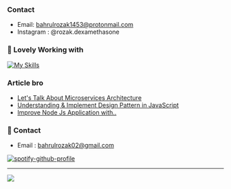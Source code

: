 

### Contact
- Email: bahrulrozak1453@protonmail.com
- Instagram : @rozak.dexamethasone

### 🚀 Lovely Working with
[![My Skills](https://skillicons.dev/icons?i=python,bootstrap,django,flask&theme=dark)](https://skillicons.dev)



### Article bro
- [Let's Talk About Microservices Architecture](https://medium.com/@bahrulrozak/lets-talk-about-microservices-architecture-f38eee796001)
- [Understanding & Implement Design Pattern in JavaScript](https://medium.com/@bahrulrozak/understanding-and-implementing-design-patterns-in-javascript-16551e3ae2aa)
- [Improve Node Js Application with..](https://medium.com/@bahrulrozak/implementation-of-clustering-techniques-to-improve-node-js-application-performance-85aa75255a17)

### 🧭 Contact
- Email : bahrulrozak02@gmail.com

[![spotify-github-profile](https://spotify-github-profile.kittinanx.com/api/view?uid=y815lrm95x23ga03elyv3x2jc&cover_image=true&theme=natemoo-re&show_offline=true&background_color=0000ff&interchange=true&bar_color=ff0000&bar_color_cover=true)](https://github.com/kittinan/spotify-github-profile)

---
[![](https://visitcount.itsvg.in/api?id=Bahrul-Rozak&icon=0&color=0)](https://visitcount.itsvg.in)

<!-- Proudly created with GPRM ( https://gprm.itsvg.in ) -->

